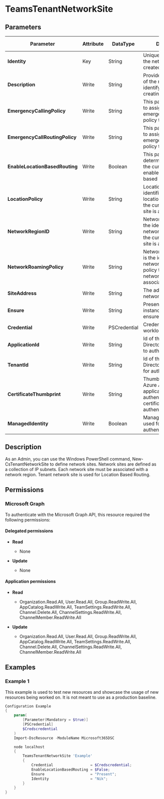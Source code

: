 ﻿# TeamsTenantNetworkSite

## Parameters

| Parameter | Attribute | DataType | Description | Allowed Values |
| --- | --- | --- | --- | --- |
| **Identity** | Key | String | Unique identifier for the network site to be created. | |
| **Description** | Write | String | Provide a description of the network site to identify purpose of creating it. | |
| **EmergencyCallingPolicy** | Write | String | This parameter is used to assign a custom emergency calling policy to a network site | |
| **EmergencyCallRoutingPolicy** | Write | String | This parameter is used to assign a custom emergency call routing policy to a network site | |
| **EnableLocationBasedRouting** | Write | Boolean | This parameter determines whether the current site is enabled for location based routing. | |
| **LocationPolicy** | Write | String | LocationPolicy is the identifier for the location policy which the current network site is associating to. | |
| **NetworkRegionID** | Write | String | NetworkRegionID is the identifier for the network region which the current network site is associating to. | |
| **NetworkRoamingPolicy** | Write | String | NetworkRoamingPolicy is the identifier for the network roaming policy to which the network site will associate to. | |
| **SiteAddress** | Write | String | The address of current network site. | |
| **Ensure** | Write | String | Present ensures the instance exists, absent ensures it is removed. | `Present`, `Absent` |
| **Credential** | Write | PSCredential | Credentials of the workload's Admin | |
| **ApplicationId** | Write | String | Id of the Azure Active Directory application to authenticate with. | |
| **TenantId** | Write | String | Id of the Azure Active Directory tenant used for authentication. | |
| **CertificateThumbprint** | Write | String | Thumbprint of the Azure Active Directory application's authentication certificate to use for authentication. | |
| **ManagedIdentity** | Write | Boolean | Managed ID being used for authentication. | |


## Description

As an Admin, you can use the Windows PowerShell command, New-CsTenantNetworkSite to define network sites. Network sites are defined as a collection of IP subnets. Each network site must be associated with a network region. Tenant network site is used for Location Based Routing.

## Permissions

### Microsoft Graph

To authenticate with the Microsoft Graph API, this resource required the following permissions:

#### Delegated permissions

- **Read**

    - None

- **Update**

    - None

#### Application permissions

- **Read**

    - Organization.Read.All, User.Read.All, Group.ReadWrite.All, AppCatalog.ReadWrite.All, TeamSettings.ReadWrite.All, Channel.Delete.All, ChannelSettings.ReadWrite.All, ChannelMember.ReadWrite.All

- **Update**

    - Organization.Read.All, User.Read.All, Group.ReadWrite.All, AppCatalog.ReadWrite.All, TeamSettings.ReadWrite.All, Channel.Delete.All, ChannelSettings.ReadWrite.All, ChannelMember.ReadWrite.All

## Examples

### Example 1

This example is used to test new resources and showcase the usage of new resources being worked on.
It is not meant to use as a production baseline.

```powershell
Configuration Example
{
    param(
        [Parameter(Mandatory = $true)]
        [PSCredential]
        $Credscredential
    )
    Import-DscResource -ModuleName Microsoft365DSC

    node localhost
    {
        TeamsTenantNetworkSite 'Example'
        {
            Credential                 = $Credscredential;
            EnableLocationBasedRouting = $False;
            Ensure                     = "Present";
            Identity                   = "Nik";
        }
    }
}
```


